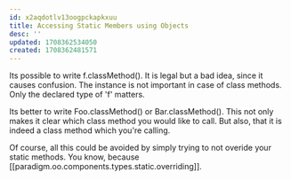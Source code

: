 ```yaml
---
id: x2aqdotlv13oogpckapkxuu
title: Accessing Static Members using Objects
desc: ''
updated: 1708362534050
created: 1708362481571
---
```


Its possible to write f.classMethod(). It is legal but a bad idea, since it causes confusion. The instance is not important in case of class methods. Only the declared type of 'f' matters.

Its better to write Foo.classMethod() or Bar.classMethod(). This not only makes it clear which class method you would like to call. But also, that it is indeed a class method which you're calling.

Of course, all this could be avoided by simply trying to not overide your static methods. You know, because [[paradigm.oo.components.types.static.overriding]].